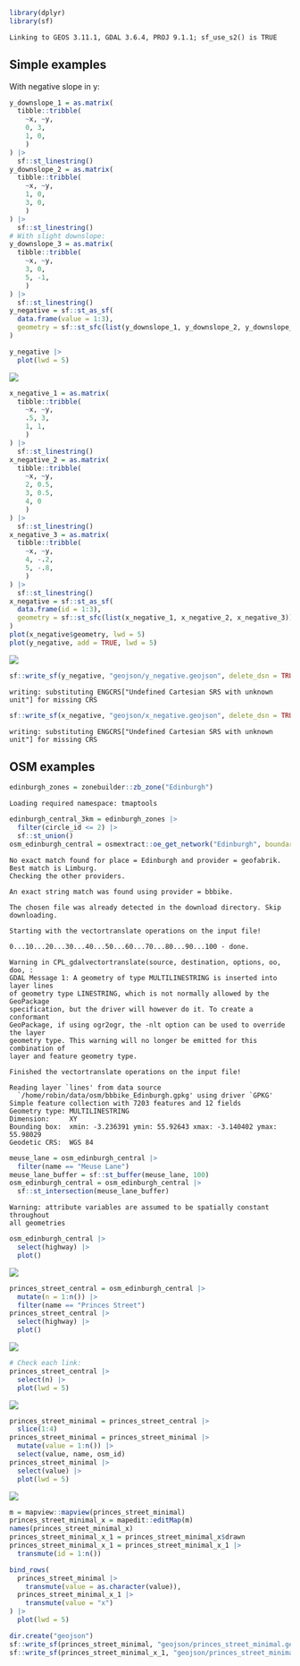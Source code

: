 

``` r
library(dplyr)
library(sf)
```

    Linking to GEOS 3.11.1, GDAL 3.6.4, PROJ 9.1.1; sf_use_s2() is TRUE

## Simple examples

With negative slope in y:

``` r
y_downslope_1 = as.matrix(
  tibble::tribble(
    ~x, ~y,
    0, 3,
    1, 0,
    )
) |>
  sf::st_linestring()
y_downslope_2 = as.matrix(
  tibble::tribble(
    ~x, ~y,
    1, 0,
    3, 0,
    )
) |>
  sf::st_linestring()
# With slight downslope:
y_downslope_3 = as.matrix(
  tibble::tribble(
    ~x, ~y,
    3, 0,
    5, -1,
    )
) |>
  sf::st_linestring()
y_negative = sf::st_as_sf(
  data.frame(value = 1:3),
  geometry = sf::st_sfc(list(y_downslope_1, y_downslope_2, y_downslope_3))
)
```

``` r
y_negative |>
  plot(lwd = 5)
```

![](generate-test-geojsons_files/figure-commonmark/y_negative-1.png)

``` r
x_negative_1 = as.matrix(
  tibble::tribble(
    ~x, ~y,
    .5, 3,
    1, 1,
    )
) |>
  sf::st_linestring()
x_negative_2 = as.matrix(
  tibble::tribble(
    ~x, ~y,
    2, 0.5,
    3, 0.5,
    4, 0
    )
) |>
  sf::st_linestring()
x_negative_3 = as.matrix(
  tibble::tribble(
    ~x, ~y,
    4, -.2,
    5, -.8,
    )
) |>
  sf::st_linestring()
x_negative = sf::st_as_sf(
  data.frame(id = 1:3),
  geometry = sf::st_sfc(list(x_negative_1, x_negative_2, x_negative_3))
)
plot(x_negative$geometry, lwd = 5)
plot(y_negative, add = TRUE, lwd = 5)
```

![](generate-test-geojsons_files/figure-commonmark/unnamed-chunk-4-1.png)

``` r
sf::write_sf(y_negative, "geojson/y_negative.geojson", delete_dsn = TRUE)
```

    writing: substituting ENGCRS["Undefined Cartesian SRS with unknown unit"] for missing CRS

``` r
sf::write_sf(x_negative, "geojson/x_negative.geojson", delete_dsn = TRUE)
```

    writing: substituting ENGCRS["Undefined Cartesian SRS with unknown unit"] for missing CRS

## OSM examples

``` r
edinburgh_zones = zonebuilder::zb_zone("Edinburgh")
```

    Loading required namespace: tmaptools

``` r
edinburgh_central_3km = edinburgh_zones |>
  filter(circle_id <= 2) |>
  sf::st_union()
osm_edinburgh_central = osmextract::oe_get_network("Edinburgh", boundary = edinburgh_central_3km, boundary_type = "clipsrc")
```

    No exact match found for place = Edinburgh and provider = geofabrik. Best match is Limburg. 
    Checking the other providers.

    An exact string match was found using provider = bbbike.

    The chosen file was already detected in the download directory. Skip downloading.

    Starting with the vectortranslate operations on the input file!

    0...10...20...30...40...50...60...70...80...90...100 - done.

    Warning in CPL_gdalvectortranslate(source, destination, options, oo, doo, :
    GDAL Message 1: A geometry of type MULTILINESTRING is inserted into layer lines
    of geometry type LINESTRING, which is not normally allowed by the GeoPackage
    specification, but the driver will however do it. To create a conformant
    GeoPackage, if using ogr2ogr, the -nlt option can be used to override the layer
    geometry type. This warning will no longer be emitted for this combination of
    layer and feature geometry type.

    Finished the vectortranslate operations on the input file!

    Reading layer `lines' from data source 
      `/home/robin/data/osm/bbbike_Edinburgh.gpkg' using driver `GPKG'
    Simple feature collection with 7203 features and 12 fields
    Geometry type: MULTILINESTRING
    Dimension:     XY
    Bounding box:  xmin: -3.236391 ymin: 55.92643 xmax: -3.140402 ymax: 55.98029
    Geodetic CRS:  WGS 84

``` r
meuse_lane = osm_edinburgh_central |>
  filter(name == "Meuse Lane")
meuse_lane_buffer = sf::st_buffer(meuse_lane, 100)
osm_edinburgh_central = osm_edinburgh_central |>
  sf::st_intersection(meuse_lane_buffer)
```

    Warning: attribute variables are assumed to be spatially constant throughout
    all geometries

``` r
osm_edinburgh_central |>
  select(highway) |>
  plot()
```

![](generate-test-geojsons_files/figure-commonmark/unnamed-chunk-6-1.png)

``` r
princes_street_central = osm_edinburgh_central |>
  mutate(n = 1:n()) |>
  filter(name == "Princes Street")
princes_street_central |>
  select(highway) |>
  plot()
```

![](generate-test-geojsons_files/figure-commonmark/unnamed-chunk-7-1.png)

``` r
# Check each link:
princes_street_central |>
  select(n) |>
  plot(lwd = 5)
```

![](generate-test-geojsons_files/figure-commonmark/unnamed-chunk-7-2.png)

``` r
princes_street_minimal = princes_street_central |>
  slice(1:4)
princes_street_minimal = princes_street_minimal |>
  mutate(value = 1:n()) |>
  select(value, name, osm_id)
princes_street_minimal |>
  select(value) |>
  plot(lwd = 5)
```

![](generate-test-geojsons_files/figure-commonmark/unnamed-chunk-8-1.png)

``` r
m = mapview::mapview(princes_street_minimal)
princes_street_minimal_x = mapedit::editMap(m)
names(princes_street_minimal_x)
princes_street_minimal_x_1 = princes_street_minimal_x$drawn
princes_street_minimal_x_1 = princes_street_minimal_x_1 |>
  transmute(id = 1:n())
```

``` r
bind_rows(
  princes_street_minimal |>
    transmute(value = as.character(value)),
  princes_street_minimal_x_1 |>
    transmute(value = "x")
) |>
  plot(lwd = 5)
```

``` r
dir.create("geojson")
sf::write_sf(princes_street_minimal, "geojson/princes_street_minimal.geojson", delete_dsn = TRUE)
sf::write_sf(princes_street_minimal_x_1, "geojson/princes_street_minimal_x_1.geojson", delete_dsn = TRUE)
```
